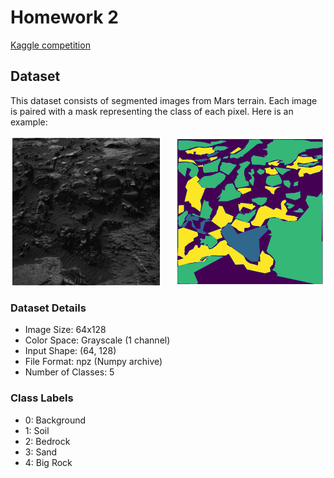 # Homework 2

[Kaggle competition]()

## Dataset
This dataset consists of segmented images from Mars terrain. Each image is paired with a mask representing the class of each pixel. Here is an example:

<div style="display: flex; justify-content: space-between;">
    <img src="github/image.png" alt="First Image" style="width: 48%;">
    <img src="github/mask.png" alt="Second Image" style="width: 48%;">
</div>

### Dataset Details
* Image Size: 64x128
* Color Space: Grayscale (1 channel)
* Input Shape: (64, 128)
* File Format: npz (Numpy archive)
* Number of Classes: 5

### Class Labels
* 0: Background
* 1: Soil
* 2: Bedrock
* 3: Sand
* 4: Big Rock
